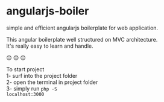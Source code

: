 # angularjs-boiler
simple and efficient angularjs boilerplate for web application.  

This angular boilerplate well structured on MVC architecture.</br> 
It's really easy to learn and handle. 

:blush: :blush: :blush:

To start project <br>
1- surf into the project folder<br>
2- open the terminal in project folder<br>
3- simply run <code>php -S localhost:3000<code> 
